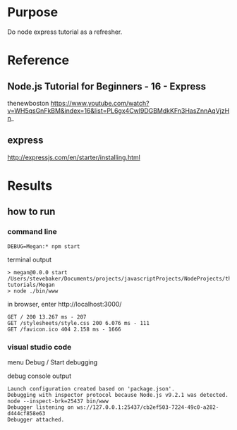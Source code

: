 # Purpose
Do node express tutorial as a refresher.

# Reference
## Node.js Tutorial for Beginners - 16 - Express
thenewboston
https://www.youtube.com/watch?v=WH5qsGnFkBM&index=16&list=PL6gx4Cwl9DGBMdkKFn3HasZnnAqVjzHn_

## express
http://expressjs.com/en/starter/installing.html

# Results

## how to run

### command line

    DEBUG=Megan:* npm start

terminal output

    > megan@0.0.0 start /Users/stevebaker/Documents/projects/javascriptProjects/NodeProjects/thenewboston-tutorials/Megan
    > node ./bin/www

in browser, enter  http://localhost:3000/

    GET / 200 13.267 ms - 207
    GET /stylesheets/style.css 200 6.076 ms - 111
    GET /favicon.ico 404 2.158 ms - 1666

### visual studio code
menu Debug / Start debugging

debug console output

    Launch configuration created based on 'package.json'.
    Debugging with inspector protocol because Node.js v9.2.1 was detected.
    node --inspect-brk=25437 bin/www 
    Debugger listening on ws://127.0.0.1:25437/cb2ef503-7224-49c0-a282-d444cf858e63
    Debugger attached.

